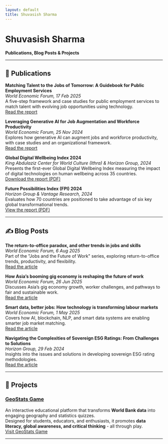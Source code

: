 ```yaml
---
layout: default
title: Shuvasish Sharma
---
```


# Shuvasish Sharma  
**Publications, Blog Posts & Projects**

---

## 📘 Publications

**Matching Talent to the Jobs of Tomorrow: A Guidebook for Public Employment Services**  
*World Economic Forum, 17 Feb 2025*  
A five-step framework and case studies for public employment services to match talent with evolving job opportunities using technology.  
[Read the report](https://www.weforum.org/publications/matching-talent-to-the-jobs-of-tomorrow-a-guidebook-for-public-employment-services/)

**Leveraging Generative AI for Job Augmentation and Workforce Productivity**  
*World Economic Forum, 25 Nov 2024*  
Explores how generative AI can augment jobs and workforce productivity, with case studies and an organizational framework.  
[Read the report](https://www.weforum.org/publications/leveraging-generative-ai-for-job-augmentation-and-workforce-productivity/)

**Global Digital Wellbeing Index 2024**  
*King Abdulaziz Center for World Culture (Ithra) & Horizon Group, 2024*  
Presents the first-ever Global Digital Wellbeing Index measuring the impact of digital technologies on human wellbeing across 35 countries.  
[Download the report (PDF)](https://dwi-api.ithra.com/uploads/2024_Global_Digital_Wellbeing_Index_Report_9b3df1afc4.pdf)

**Future Possibilities Index (FPI) 2024**  
*Horizon Group & Vantage Research, 2024*  
Evaluates how 70 countries are positioned to take advantage of six key global transformational trends.  
[View the report (PDF)](https://www.vantageresearchgroup.com/reports/FPI-report.pdf)

---

## ✍️ Blog Posts

**The return-to-office paradox, and other trends in jobs and skills**  
*World Economic Forum, 6 Aug 2025*  
Part of the "Jobs and the Future of Work" series, exploring return-to-office trends, productivity, and flexibility.  
[Read the article](https://www.weforum.org/stories/2025/08/return-to-office-flexibility-remote-work/)

**How Asia’s booming gig economy is reshaping the future of work**  
*World Economic Forum, 26 Jun 2025*  
Discusses Asia’s gig economy growth, worker challenges, and pathways to fair and sustainable work.  
[Read the article](https://www.weforum.org/stories/2025/06/what-will-it-take-to-make-the-gig-economy-in-asia-fair-and-sustainable/)

**Smart data, better jobs: How technology is transforming labour markets**  
*World Economic Forum, 1 May 2025*  
Covers how AI, blockchain, NLP, and smart data systems are enabling smarter job market matching.  
[Read the article](https://www.weforum.org/stories/2025/05/smart-data-better-jobs-technology-labour-markets/)

**Navigating the Complexities of Sovereign ESG Ratings: From Challenges to Solutions**  
*Horizon Group, 29 Feb 2024*  
Insights into the issues and solutions in developing sovereign ESG rating methodologies.  
[Read the article](https://www.horizon-group.ch/insights/navigating-the-complexities-of-sovereign-esg-ratings-from-challenges-to-solutions)

---

## 🚀 Projects

### [GeoStats Game](https://geostatsgame.com)  
An interactive educational platform that transforms **World Bank data** into engaging geography and statistics quizzes.  
Designed for students, educators, and enthusiasts, it promotes **data literacy, global awareness, and critical thinking** - all through play.  
[Visit GeoStats Game](https://geostatsgame.com)

---
